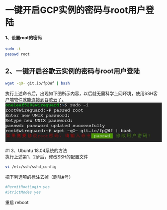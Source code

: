 # 一键开启GCP实例的密码与root用户登陆
#### 1、设置root的密码
```bash
sudo -i
passwd root
```
## 2、一键开启谷歌云实例的密码与root用户登陆
```bash
wget -qO- git.io/fpQWf | bash
```
执行上述命令后，出现如下图所示内容，以后就无需科学上网环境，使用SSH客户端软件就能连接到谷歌云了。  
![avatar](img/gcproot.jpg)  

#1 3、Ubuntu 18.04系统的方法   
执行上述第1、2步后，修改SSH的配置文件
```bash
vi /etc/ssh/sshd_config
```
把下列选项的标注去掉（删除#号）
```bash
#PermitRootLogin yes 
#StrictModes yes
```
重启 reboot
